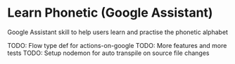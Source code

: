 # Learn Phonetic (Google Assistant)

Google Assistant skill to help users learn and practise the phonetic alphabet

TODO: Flow type def for actions-on-google
TODO: More features and more tests
TODO: Setup nodemon for auto transpile on source file changes
